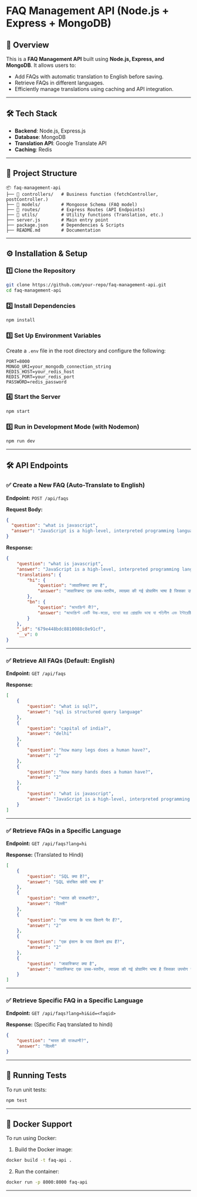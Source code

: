 # FAQ Management API (Node.js + Express + MongoDB)

## 📌 Overview
This is a **FAQ Management API** built using **Node.js, Express, and MongoDB**. It allows users to:

- Add FAQs with automatic translation to English before saving.
- Retrieve FAQs in different languages.
- Efficiently manage translations using caching and API integration.

---

## 🛠 Tech Stack
- **Backend**: Node.js, Express.js
- **Database**: MongoDB
- **Translation API**: Google Translate API
- **Caching**: Redis

---

## 📂 Project Structure
```
📦 faq-management-api
├── 📂 controllers/   # Business function (fetchController, postController.)
├── 📂 models/        # Mongoose Schema (FAQ model)
├── 📂 routes/        # Express Routes (API Endpoints)
├── 📂 utils/         # Utility functions (Translation, etc.)
├── server.js        # Main entry point
├── package.json     # Dependencies & Scripts
├── README.md        # Documentation
```

---

## ⚙️ Installation & Setup

### 1️⃣ Clone the Repository
```bash
git clone https://github.com/your-repo/faq-management-api.git
cd faq-management-api
```

### 2️⃣ Install Dependencies
```bash
npm install
```

### 3️⃣ Set Up Environment Variables
Create a `.env` file in the root directory and configure the following:
```env
PORT=8000
MONGO_URI=your_mongodb_connection_string
REDIS_HOST=your_redis_host
REDIS_PORT=your_redis_port
PASSWORD=redis_password
```

### 4️⃣ Start the Server
```bash
npm start
```

### 5️⃣ Run in Development Mode (with Nodemon)
```bash
npm run dev
```

---

## 🛠 API Endpoints

### ✅ Create a New FAQ (Auto-Translate to English)
**Endpoint:** `POST /api/faqs`

**Request Body:**
```json
{
  "question": "what is javascript",
  "answer": "JavaScript is a high-level, interpreted programming language used to create dynamic and interactive web applications.",
}
```

**Response:**
```json
{
    "question": "what is javascript",
    "answer": "JavaScript is a high-level, interpreted programming language used to create dynamic and interactive web applications.",
    "translations": {
        "hi": {
            "question": "जावास्क्रिप्ट क्या है",
            "answer": "जावास्क्रिप्ट एक उच्च-स्तरीय, व्याख्या की गई प्रोग्रामिंग भाषा है जिसका उपयोग गतिशील और इंटरैक्टिव वेब एप्लिकेशन बनाने के लिए किया जाता है।"
        },
        "bn": {
            "question": "জাভাস্ক্রিপ্ট কী?",
            "answer": "জাভাস্ক্রিপ্ট একটি উচ্চ-স্তরের, ব্যাখ্যা করা প্রোগ্রামিং ভাষা যা গতিশীল এবং ইন্টারেক্টিভ ওয়েব অ্যাপ্লিকেশন তৈরি করতে ব্যবহৃত হয়।"
        }
    },
    "_id": "679e448bdc8810088c8e91cf",
    "__v": 0
}
```

---

### ✅ Retrieve All FAQs (Default: English)
**Endpoint:** `GET /api/faqs`

**Response:**
```json
[
    {
        "question": "what is sql?",
        "answer": "sql is structured query language"
    },
    {
        "question": "capital of india?",
        "answer": "delhi"
    },
    {
        "question": "how many legs does a human have?",
        "answer": "2"
    },
    {
        "question": "how many hands does a human have?",
        "answer": "2"
    },
    {
        "question": "what is javascript",
        "answer": "JavaScript is a high-level, interpreted programming language used to create dynamic and interactive web applications."
    }
]
```

---

### ✅ Retrieve FAQs in a Specific Language
**Endpoint:** `GET /api/faqs?lang=hi`

**Response:** (Translated to Hindi)
```json
[
    {
        "question": "SQL क्या है?",
        "answer": "SQL संरचित क्वेरी भाषा है"
    },
    {
        "question": "भारत की राजधानी?",
        "answer": "दिल्ली"
    },
    {
        "question": "एक मानव के पास कितने पैर हैं?",
        "answer": "2"
    },
    {
        "question": "एक इंसान के पास कितने हाथ हैं?",
        "answer": "2"
    },
    {
        "question": "जावास्क्रिप्ट क्या है",
        "answer": "जावास्क्रिप्ट एक उच्च-स्तरीय, व्याख्या की गई प्रोग्रामिंग भाषा है जिसका उपयोग गतिशील और इंटरैक्टिव वेब एप्लिकेशन बनाने के लिए किया जाता है।"
    }
]
```
---
### ✅ Retrieve Specific FAQ in a Specific Language
**Endpoint:** `GET /api/faqs?lang=hi&id=<faqid>`

**Response:** (Specific Faq translated to hindi)
```json
{
    "question": "भारत की राजधानी?",
    "answer": "दिल्ली"
}
```
---

## 🧪 Running Tests
To run unit tests:
```bash
npm test
```

---

## 🐳 Docker Support
To run using Docker:
1. Build the Docker image:
```bash
docker build -t faq-api .
```
2. Run the container:
```bash
docker run -p 8000:8000 faq-api
```

---



